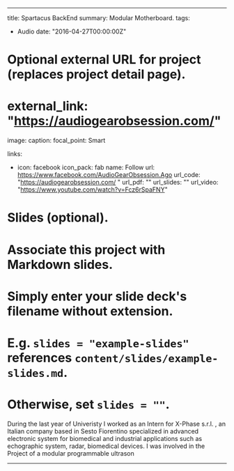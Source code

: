 
---
title: Spartacus BackEnd
summary: Modular Motherboard.
tags: 
 - Audio
date: "2016-04-27T00:00:00Z"

# Optional external URL for project (replaces project detail page). 
# external_link: "https://audiogearobsession.com/"

image:
  caption: 
  focal_point: Smart

links:
- icon: facebook
  icon_pack: fab
  name: Follow
  url: https://www.facebook.com/AudioGearObsession.Ago
url_code: "https://audiogearobsession.com/ "
url_pdf: ""
url_slides: ""
url_video: "https://www.youtube.com/watch?v=Fcz6rSpaFNY"

# Slides (optional).
#   Associate this project with Markdown slides.
#   Simply enter your slide deck's filename without extension.
#   E.g. `slides = "example-slides"` references `content/slides/example-slides.md`.
#   Otherwise, set `slides = ""`.


During the last year of Univeristy I worked as an Intern for X-Phase s.r.l. , an Italian company based in Sesto Fiorentino specialized in advanced electronic system for biomedical and industrial applications such as echographic system, radar, biomedical devices. I was involved in the Project of a modular programmable ultrason


---


